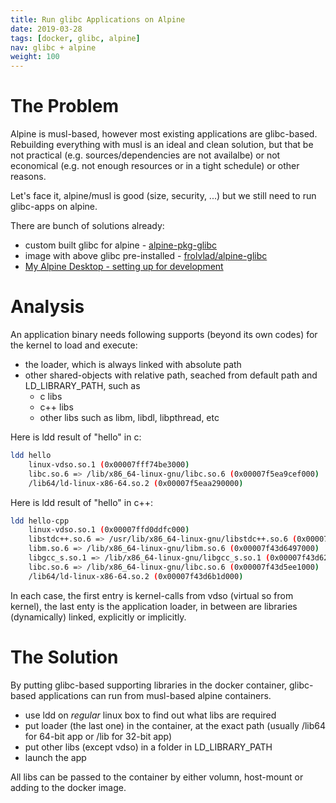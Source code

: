```yaml
---
title: Run glibc Applications on Alpine
date: 2019-03-28
tags: [docker, glibc, alpine]
nav: glibc + alpine
weight: 100
---
```


# The Problem

Alpine is musl-based, however most existing applications are glibc-based. Rebuilding everything with musl is an ideal and clean solution, but that be not practical (e.g. sources/dependencies are not availalbe) or not economical (e.g. not enough resources or in a tight schedule) or other reasons.

Let's face it, alpine/musl is good (size, security, ...) but we still need to run glibc-apps on alpine.

There are bunch of solutions already:

* custom built glibc for alpine - [alpine-pkg-glibc](https://github.comsgerrand/alpine-pkg-glibc)
* image with above glibc pre-installed - [frolvlad/alpine-glibc](https://hub.docker.com/r/frolvlad/alpine-glibc)
* [My Alpine Desktop - setting up for development](https://blog.overops.com/my-alpine-desktop-setting-up-a-software-development-environment-on-alpine-linux/)

# Analysis

An application binary needs following supports (beyond its own codes) for the kernel to load and execute:

* the loader, which is always linked with absolute path
* other shared-objects with relative path, seached from default path and LD_LIBRARY_PATH, such as
  * c libs
  * c++ libs
  * other libs such as libm, libdl, libpthread, etc

Here is ldd result of "hello" in c:

```bash
ldd hello
	linux-vdso.so.1 (0x00007fff74be3000)
	libc.so.6 => /lib/x86_64-linux-gnu/libc.so.6 (0x00007f5ea9cef000)
	/lib64/ld-linux-x86-64.so.2 (0x00007f5eaa290000)
```


Here is ldd result of "hello" in c++:

```bash
ldd hello-cpp
	linux-vdso.so.1 (0x00007ffd0ddfc000)
	libstdc++.so.6 => /usr/lib/x86_64-linux-gnu/libstdc++.so.6 (0x00007f43d679b000)
	libm.so.6 => /lib/x86_64-linux-gnu/libm.so.6 (0x00007f43d6497000)
	libgcc_s.so.1 => /lib/x86_64-linux-gnu/libgcc_s.so.1 (0x00007f43d6280000)
	libc.so.6 => /lib/x86_64-linux-gnu/libc.so.6 (0x00007f43d5ee1000)
	/lib64/ld-linux-x86-64.so.2 (0x00007f43d6b1d000)
```


In each case, the first entry is kernel-calls from vdso (virtual so from kernel), the last enty is the application loader, in between are libraries (dynamically) linked, explicitly or implicitly.

# The Solution

By putting glibc-based supporting libraries in the docker container, glibc-based applications can run from musl-based alpine containers.

* use ldd on _regular_ linux box to find out what libs are required
* put loader (the last one) in the container, at the exact path (usually /lib64 for 64-bit app or /lib for 32-bit app)
* put other libs (except vdso) in a folder in LD_LIBRARY_PATH
* launch the app

All libs can be passed to the container by either volumn, host-mount or adding to the docker image.

